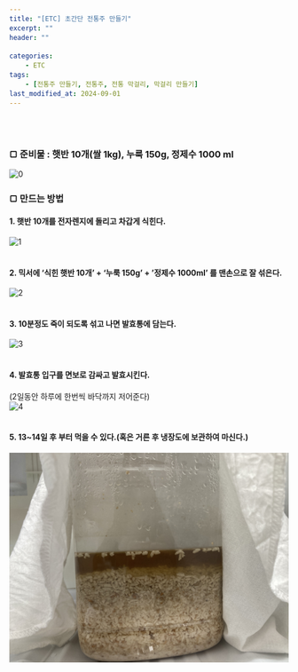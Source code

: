 ```yaml
---
title: "[ETC] 초간단 전통주 만들기"
excerpt: ""
header: ""

categories:
    - ETC
tags:
    - [전통주 만들기, 전통주, 전통 막걸리, 막걸리 만들기]
last_modified_at: 2024-09-01
---
```

<br><br>


### ▢ 준비물 : 햇반 10개(쌀 1kg), 누룩 150g, 정제수 1000 ml
![0](/upload/2024-09-01-초간단_전통주_만들기.md/0.JPG)


### ▢ 만드는 방법



#### 1. 햇반 10개를 전자렌지에 돌리고 차갑게 식힌다.<br>
![1](/upload/2024-09-01-초간단_전통주_만들기.md/1.JPG)<br><br>


#### 2. 믹서에 ‘식힌 햇반 10개’ + ‘누룩 150g’ + ’정제수 1000ml’ 를 맨손으로 잘 섞은다.<br>
![2](/upload/2024-09-01-초간단_전통주_만들기.md/2.JPG)<br><br>


#### 3. 10분정도 죽이 되도록 섞고 나면 발효통에 담는다.<br>
![3](/upload/2024-09-01-초간단_전통주_만들기.md/3.JPG)<br><br>


#### 4. 발효통 입구를 면보로 감싸고 발효시킨다.<br>
(2일동안 하루에 한번씩 바닥까지 저어준다)<br>
![4](/upload/2024-09-01-초간단_전통주_만들기.md/4.JPG)<br><br>



#### 5. 13~14일 후 부터 먹을 수 있다.(혹은 거른 후 냉장도에 보관하여 마신다.)<br>
![5](/upload/2024-09-01-초간단_전통주_만들기.md/5.JPG)<br><br>



